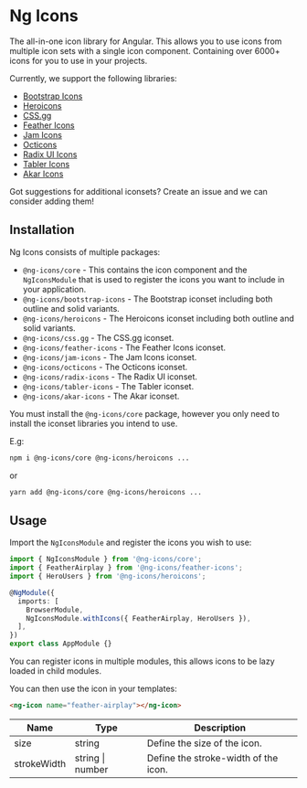 # Ng Icons

The all-in-one icon library for Angular. This allows you to use icons from multiple icon sets with a single icon component.
Containing over 6000+ icons for you to use in your projects.

Currently, we support the following libraries:

- [Bootstrap Icons](https://icons.getbootstrap.com/)
- [Heroicons](https://heroicons.com/)
- [CSS.gg](https://css.gg/)
- [Feather Icons](https://feathericons.com/)
- [Jam Icons](https://jam-icons.com/)
- [Octicons](https://github.com/primer/octicons)
- [Radix UI Icons](https://icons.modulz.app/)
- [Tabler Icons](https://tabler-icons.io/)
- [Akar Icons](https://akaricons.com/)

Got suggestions for additional iconsets? Create an issue and we can consider adding them!

## Installation

Ng Icons consists of multiple packages:

- `@ng-icons/core` - This contains the icon component and the `NgIconsModule` that is used to register the icons you want to include in your application.
- `@ng-icons/bootstrap-icons` - The Bootstrap iconset including both outline and solid variants.
- `@ng-icons/heroicons` - The Heroicons iconset including both outline and solid variants.
- `@ng-icons/css.gg` - The CSS.gg iconset.
- `@ng-icons/feather-icons` - The Feather Icons iconset.
- `@ng-icons/jam-icons` - The Jam Icons iconset.
- `@ng-icons/octicons` - The Octicons iconset.
- `@ng-icons/radix-icons` - The Radix UI iconset.
- `@ng-icons/tabler-icons` - The Tabler iconset.
- `@ng-icons/akar-icons` - The Akar iconset.

You must install the `@ng-icons/core` package, however you only need to install the iconset libraries you intend to use.

E.g:

```bash
npm i @ng-icons/core @ng-icons/heroicons ...
```

or

```bash
yarn add @ng-icons/core @ng-icons/heroicons ...
```

## Usage

Import the `NgIconsModule` and register the icons you wish to use:

```ts
import { NgIconsModule } from '@ng-icons/core';
import { FeatherAirplay } from '@ng-icons/feather-icons';
import { HeroUsers } from '@ng-icons/heroicons';

@NgModule({
  imports: [
    BrowserModule,
    NgIconsModule.withIcons({ FeatherAirplay, HeroUsers }),
  ],
})
export class AppModule {}
```

You can register icons in multiple modules, this allows icons to be lazy loaded in child modules.

You can then use the icon in your templates:

```html
<ng-icon name="feather-airplay"></ng-icon>
```

| Name        | Type             | Description                          |
| ----------- | ---------------- | ------------------------------------ |
| size        | string           | Define the size of the icon.         |
| strokeWidth | string \| number | Define the stroke-width of the icon. |
